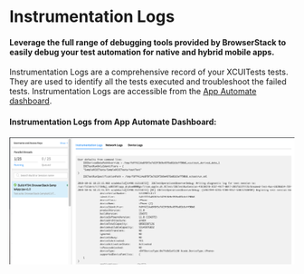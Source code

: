 # Instrumentation Logs

#### Leverage the full range of debugging tools provided by BrowserStack to easily debug your test automation for native and hybrid mobile apps.

Instrumentation Logs are a comprehensive record of your XCUITests tests. They are used to identify all the tests executed and troubleshoot the failed tests. Instrumentation Logs are accessible from the [App Automate dashboard](https://app-automate.browserstack.com/dashboard).


#### Instrumentation Logs from App Automate Dashboard:


![text logs](https://github.com/akanksha260991/bs_docs_revamp_content/blob/master/Screenshot%202019-10-17%20at%2012.11.28%20AM.png)


